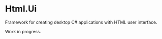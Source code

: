 # Html.Ui
Framework for creating desktop C# applications with HTML user interface.

Work in progress.

